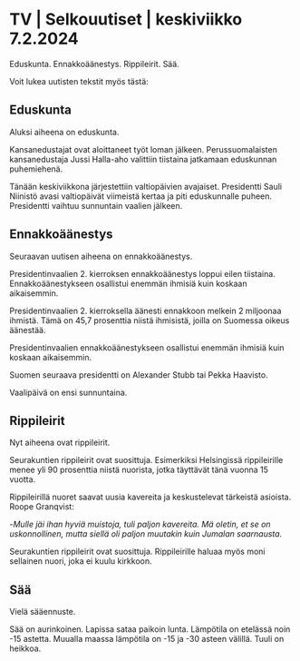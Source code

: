 TV \| Selkouutiset \| keskiviikko 7.2.2024
==========================================

Eduskunta. Ennakkoäänestys. Rippileirit. Sää.

Voit lukea uutisten tekstit myös tästä:

Eduskunta
---------

Aluksi aiheena on eduskunta.

Kansanedustajat ovat aloittaneet työt loman jälkeen. Perussuomalaisten kansanedustaja Jussi Halla-aho valittiin tiistaina jatkamaan eduskunnan puhemiehenä.

Tänään keskiviikkona järjestettiin valtiopäivien avajaiset. Presidentti Sauli Niinistö avasi valtiopäivät viimeistä kertaa ja piti eduskunnalle puheen. Presidentti vaihtuu sunnuntain vaalien jälkeen.

Ennakkoäänestys
---------------

Seuraavan uutisen aiheena on ennakkoäänestys.

Presidentinvaalien 2. kierroksen ennakkoäänestys loppui eilen tiistaina. Ennakkoäänestykseen osallistui enemmän ihmisiä kuin koskaan aikaisemmin.

Presidentinvaalien 2. kierroksella äänesti ennakkoon melkein 2 miljoonaa ihmistä. Tämä on 45,7 prosenttia niistä ihmisistä, joilla on Suomessa oikeus äänestää.

Presidentinvaalien ennakkoäänestykseen osallistui enemmän ihmisiä kuin koskaan aikaisemmin.

Suomen seuraava presidentti on Alexander Stubb tai Pekka Haavisto.

Vaalipäivä on ensi sunnuntaina.

Rippileirit
-----------

Nyt aiheena ovat rippileirit.

Seurakuntien rippileirit ovat suosittuja. Esimerkiksi Helsingissä rippileirille menee yli 90 prosenttia niistä nuorista, jotka täyttävät tänä vuonna 15 vuotta.

Rippileirillä nuoret saavat uusia kavereita ja keskustelevat tärkeistä asioista. Roope Granqvist:

\-*Mulle jäi ihan hyviä muistoja, tuli paljon kavereita. Mä oletin, et se on uskonnollinen, mutta siellä oli paljon muutakin kuin Jumalan saarnausta.*

Seurakuntien rippileirit ovat suosittuja. Rippileirille haluaa myös moni sellainen nuori, joka ei kuulu kirkkoon.

Sää
---

Vielä sääennuste.

Sää on aurinkoinen. Lapissa sataa paikoin lunta. Lämpötila on etelässä noin -15 astetta. Muualla maassa lämpötila on -15 ja -30 asteen välillä. Tuuli on heikkoa.

